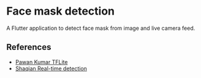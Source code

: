 # Face mask detection

A Flutter application to detect face mask from image and live camera feed.

## References

- [Pawan Kumar TFLite](https://github.com/iampawan/TFLite-Flutter)
- [Shaqian Real-time detection](https://github.com/shaqian/flutter_realtime_detection)